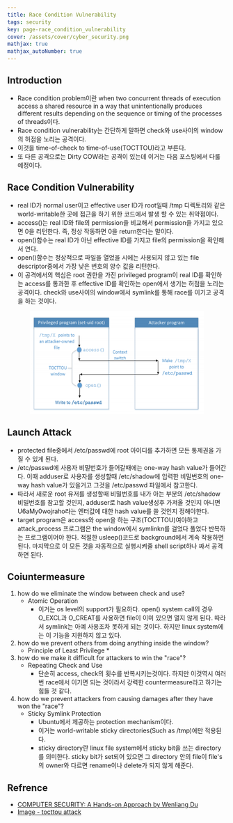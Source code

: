 ```yaml
---
title: Race Condition Vulnerability
tags: security
key: page-race_condition_vulnerability
cover: /assets/cover/cyber_security.png
mathjax: true
mathjax_autoNumber: true
---
```


## Introduction
* Race condition problem이란 when two concurrent threads of execution access a shared resource in a way that unintentionally produces different results depending on the sequence or timing of the processes of threads이다.
* Race condition vulnerability는 간단하게 말하면 check와 use사이의 window의 허점을 노리는 공격이다.
* 이것을 time-of-check to time-of-use(TOCTTOU)라고 부른다.
* 또 다른 공격으로는 Dirty COW라는 공격이 있는데 이거는 다음 포스팅에서 다룰 예정이다.


## Race Condition Vulnerability
* real ID가 normal user이고 effective user ID가 root일때 /tmp 디렉토리와 같은 world-writable한 곳에 접근을 하기 위한 코드에서 발생 할 수 있는 취약점이다.
* access()는 real ID와 file의 permission을 비교해서 permission을 가지고 있으면 0을 리턴한다. 즉, 정상 작동하면 0을 return한다는 말이다.
* open()함수는 real ID가 아닌 effective ID를 가지고 file의 permission을 확인해서 연다.
* open()함수는 정상적으로 파일을 열었을 시에는 사용되지 않고 있는 file descriptor중에서 가장 낮은 번호의 양수 값을 리턴한다.
* 이 공격에서의 핵심은 root 권한을 가진 privileged program이 real ID를 확인하는 access를 통과한 후 effective ID를 확인하는 open에서 생기는 허점을 노리는 공격이다. check와 use사이의 window에서 symlink를 통해 race를 이기고 공격을 하는 것이다.
<img src="/assets/images/tocttou_attack.png" width="400px" style="display: block;margin-left: auto;margin-right: auto;">

## Launch Attack

* protected file중에서 /etc/passwd에 root 아이디를 추가하면 모든 통제권을 가질 수 있게 된다.
* /etc/passwd에 사용자 비밀번호가 들어갈때에는 one-way hash value가 들어간다. 이때 adduser로 사용자를 생성할때 /etc/shadow에 입력한 비밀번호의 one-way hash value가 있을거고 그것을 /etc/passwd 파일에서 참고한다.
* 따라서 새로운 root 유저를 생성할때 비밀번호를 내가 아는 부분의 /etc/shadow 비밀번호를 참고할 것인지, adduser로 hash value생성후 가져올 것인지 아니면 U6aMy0wojraho라는 엔터값에 대한 hash value를 쓸 것인지 정해야한다.
* target program은 access와 open을 하는 구조(TOCTTOU)여야하고 attack_process 프로그램은 the window에서 symlinkn를 걸었다 풀었다 반복하는 프로그램이어야 한다. 적절한 usleep()코드로 background에서 계속 작용하면 된다. 마지막으로 이 모든 것을 자동적으로 실행시켜줄 shell script하나 짜서 공격하면 된다.

## Coiuntermeasure

1. how do we eliminate the window between check and use?
    * Atomic Operation
        * 이거는 os level의 support가 필요하다. open() system call의 경우 O_EXCL과 O_CREAT를 사용하면 file이 이미 있으면 열지 않게 된다. 따라서 symlink는 아예 사용조차 못하게 되는 것이다. 하지만 linux system에는 이 기능을 지원하지 않고 있다.
1. how do we prevent others from doing anything inside the window?
    * Principle of Least Privilege
        * 
1. how do we make it difficult for attackers to win the "race"?
    * Repeating Check and Use
        * 단순히 access, check의 횟수를 반복시키는것이다. 하지만 이것역시 여러번 race에서 이기면 되는 것이라서 강력한 countermeasure라고 하기는 힘들 것 같다.
1. how do we prevent attackers from causing damages after they have won the "race"?
    * Sticky Symlink Protection
        * Ubuntu에서 제공하는 protection mechanism이다.
        * 이거는 world-writable sticky directories(Such as /tmp)에만 적용된다.
        * sticky directory란 linux file system에서 sticky bit을 쓰는 directory를 의미한다. sticky bit가 set되어 있으면 그 directory 안의 file이 file's의 owner와 다르면 rename이나 delete가 되지 않게 해준다.

## Refrence

* [COMPUTER SECURITY: A Hands-on Approach by Wenliang Du](https://www.amazon.com/Computer-Security-Hands-Approach-Wenliang/dp/154836794X)
* [Image - tocttou attack](https://csis.gmu.edu/ksun/AIT681-s19/notes/T13_race%20conditions.pdf)